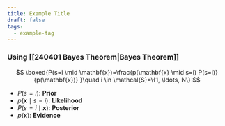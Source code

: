 ```yaml
---
title: Example Title
draft: false
tags:
  - example-tag
---
```

### Using [[240401 Bayes Theorem|Bayes Theorem]]

$$
\boxed{P(s=i \mid \mathbf{x})=\frac{p(\mathbf{x} \mid s=i) P(s=i)}{p(\mathbf{x})} }\quad i \in \mathcal{S}=\{1, \ldots, N\}
$$

- $P(s=i)$: **Prior**
- $p(\mathbf{x} \mid s=i)$: **Likelihood**
- $P(s=i \mid \mathbf{x})$: **Posterior** 
- $p(\mathbf{x})$: **Evidence**

